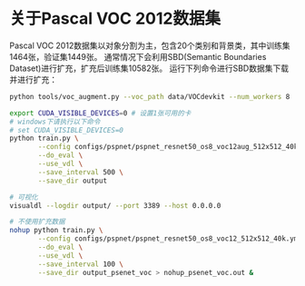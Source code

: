 
# 关于Pascal VOC 2012数据集
Pascal VOC 2012数据集以对象分割为主，包含20个类别和背景类，其中训练集1464张，验证集1449张。 通常情况下会利用SBD(Semantic Boundaries Dataset)进行扩充，扩充后训练集10582张。 运行下列命令进行SBD数据集下载并进行扩充：
```bash
python tools/voc_augment.py --voc_path data/VOCdevkit --num_workers 8
```


```bash
export CUDA_VISIBLE_DEVICES=0 # 设置1张可用的卡
# windows下请执行以下命令
# set CUDA_VISIBLE_DEVICES=0
python train.py \
       --config configs/pspnet/pspnet_resnet50_os8_voc12aug_512x512_40k.yml \
       --do_eval \
       --use_vdl \
       --save_interval 500 \
       --save_dir output

# 可视化
visualdl --logdir output/ --port 3389 --host 0.0.0.0

# 不使用扩充数据
nohup python train.py \
       --config configs/pspnet/pspnet_resnet50_os8_voc12_512x512_40k.yml \
       --do_eval \
       --use_vdl \
       --save_interval 100 \
       --save_dir output_psenet_voc > nohup_psenet_voc.out &
```


